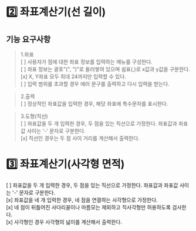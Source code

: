 # 2️⃣ 좌표계산기(선 길이)

## 기능 요구사항
> 1.좌표  
[ ] 사용자가 점에 대한 좌표 정보를 입력하는 메뉴를 구성한다.  
[ ] 좌표 정보는 괄호"(", ")"로 둘러쌓여 있으며 쉼표(,)로 x값과 y값을 구분한다.  
[x] X, Y좌표 모두 최대 24까지만 입력할 수 있다.  
[ ] 입력 범위를 초과할 경우 에러 문구를 출력하고 다시 입력을 받는다.  

> 2.출력  
[ ] 정상적인 좌표값을 입력한 경우, 해당 좌표에 특수문자를 표시한다.  

> 3.도형(직선)  
[ ] 좌표값을 두 개 입력한 경우, 두 점을 있는 직선으로 가정한다. 좌표값과 좌표값 사이는 '-' 문자로 구분한다.  
[x] 직선인 경우는 두 점 사이 거리를 계산해서 출력한다.  

# 3️⃣ 좌표계산기(사각형 면적)

[ ] 좌표값을 두 개 입력한 경우, 두 점을 있는 직선으로 가정한다. 좌표값과 좌표값 사이는 '-' 문자로 구분한다.  
[x] 좌표값을 네 개 입력한 경우, 네 점을 연결하는 사각형으로 가정한다.  
[x] 네 점이 뒤틀어진 사다리꼴이나 마름모는 제외하고 직사각형만 허용하도록 검사한다.  
[x] 사각형인 경우 사각형의 넓이를 계산해서 출력한다.  